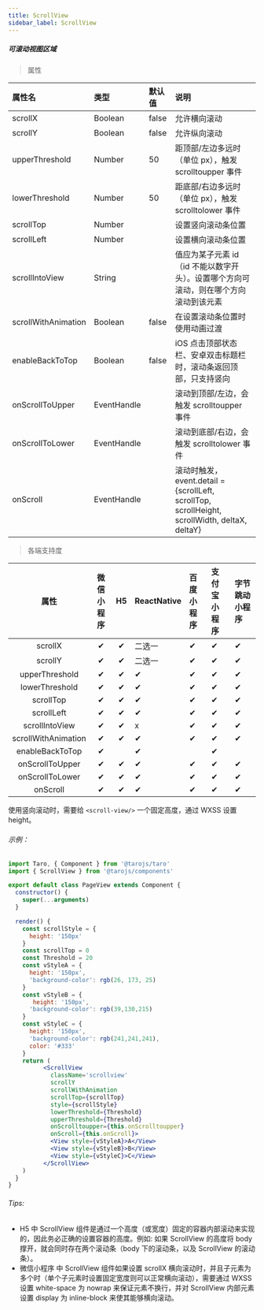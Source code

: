```yaml
---
title: ScrollView
sidebar_label: ScrollView
---
```


##### 可滚动视图区域
> 属性

| 属性名 | 类型 | 默认值 | 说明 |
| :- | :- | :- | :- |
| scrollX              | Boolean     | false  | 允许横向滚动 |
| scrollY              | Boolean     | false  | 允许纵向滚动 |
| upperThreshold       | Number      | 50     | 距顶部/左边多远时（单位 px），触发 scrolltoupper 事件  |
| lowerThreshold       | Number      | 50     | 距底部/右边多远时（单位 px），触发 scrolltolower 事件  |
| scrollTop            | Number      |        | 设置竖向滚动条位置 |
| scrollLeft           | Number      |        | 设置横向滚动条位置 |
| scrollIntoView      | String      |        | 值应为某子元素 id（id 不能以数字开头）。设置哪个方向可滚动，则在哪个方向滚动到该元素 |
| scrollWithAnimation | Boolean     | false  | 在设置滚动条位置时使用动画过渡  |
| enableBackToTop    | Boolean     | false  | iOS 点击顶部状态栏、安卓双击标题栏时，滚动条返回顶部，只支持竖向                     |
| onScrollToUpper     | EventHandle |        | 滚动到顶部/左边，会触发 scrolltoupper 事件 |
| onScrollToLower     | EventHandle |        | 滚动到底部/右边，会触发 scrolltolower 事件 |
| onScroll            | EventHandle |        | 滚动时触发，event.detail = {scrollLeft, scrollTop, scrollHeight, scrollWidth, deltaX, deltaY} |

>各端支持度

| 属性 | 微信小程序 | H5 | ReactNative | 百度小程序 | 支付宝小程序 | 字节跳动小程序 |
| :-: | :-: | :-: | :- | :- | :- | :- |
| scrollX     | ✔ | ✔ | 二选一 | ✔ | ✔ | ✔ |       
| scrollY            | ✔ | ✔ | 二选一 | ✔ | ✔ | ✔ |
| upperThreshold     | ✔ | ✔ | ✔ | ✔ | ✔ | ✔ |
| lowerThreshold     | ✔ | ✔ | ✔ | ✔ | ✔ | ✔ |
| scrollTop          | ✔ | ✔ | ✔ | ✔ | ✔ | ✔ |
| scrollLeft         | ✔ | ✔ | ✔ | ✔ | ✔ | ✔ |
| scrollIntoView     | ✔ | ✔ | x | ✔ | ✔ | ✔ |
| scrollWithAnimation| ✔ | ✔ | ✔ | ✔ | ✔ | ✔ |
| enableBackToTop    | ✔ |  | ✔ |  | ✔ |  |
| onScrollToUpper    | ✔ | ✔ | ✔ | ✔ | ✔ | ✔ |
| onScrollToLower    | ✔ | ✔ | ✔ | ✔ | ✔ | ✔ |
| onScroll  | ✔ | ✔ |  ✔ | ✔ | ✔ | ✔ |

使用竖向滚动时，需要给 `<scroll-view/>` 一个固定高度，通过 WXSS 设置 height。

###### 示例：
```jsx
import Taro, { Component } from '@tarojs/taro'
import { ScrollView } from '@tarojs/components'

export default class PageView extends Component {
  constructor() {
    super(...arguments)
  }

  render() {
    const scrollStyle = {
      height: '150px'
    }
    const scrollTop = 0
    const Threshold = 20
    const vStyleA = {
      height: '150px',
      'background-color': rgb(26, 173, 25)
    }
    const vStyleB = {
       height: '150px',
      'background-color': rgb(39,130,215)
    }
    const vStyleC = {
      height: '150px',
      'background-color': rgb(241,241,241),
      color: '#333'
    }
    return (
          <ScrollView
            className='scrollview'
            scrollY
            scrollWithAnimation
            scrollTop={scrollTop}
            style={scrollStyle}
            lowerThreshold={Threshold}
            upperThreshold={Threshold}
            onScrolltoupper={this.onScrolltoupper}
            onScroll={this.onScroll}>
            <View style={vStyleA}>A</View>
            <View style={vStyleB}>B</View>
            <View style={vStyleC}>C</View>
          </ScrollView>
    )
  }
}
```

###### Tips:
* H5 中 ScrollView 组件是通过一个高度（或宽度）固定的容器内部滚动来实现的，因此务必正确的设置容器的高度。例如: 如果 ScrollView 的高度将 body 撑开，就会同时存在两个滚动条（body 下的滚动条，以及 ScrollView 的滚动条）。
* 微信小程序 中 ScrollView 组件如果设置 scrollX 横向滚动时，并且子元素为多个时（单个子元素时设置固定宽度则可以正常横向滚动），需要通过 WXSS 设置 white-space 为 nowrap 来保证元素不换行，并对 ScrollView 内部元素设置 display 为 inline-block 来使其能够横向滚动。
